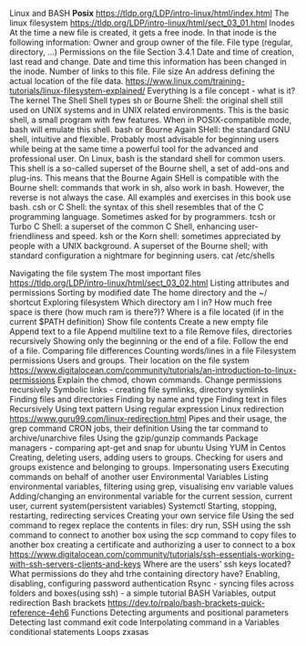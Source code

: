 Linux and BASH
**Posix**
https://tldp.org/LDP/intro-linux/html/index.html
The linux filesystem  https://tldp.org/LDP/intro-linux/html/sect_03_01.html
    Inodes
        At the time a new file is created, it gets a free inode. In that inode is the following information:
            Owner and group owner of the file.
            File type (regular, directory, ...)
            Permissions on the file Section 3.4.1
            Date and time of creation, last read and change.
            Date and time this information has been changed in the inode.
            Number of links to this file.
            File size
            An address defining the actual location of the file data.
https://www.linux.com/training-tutorials/linux-filesystem-explained/
Everything is a file concept - what is it?
The kernel
The Shell
    Shell types
        sh or Bourne Shell: the original shell still used on UNIX systems and in UNIX related environments. This is the basic shell, a small program with few features. When in POSIX-compatible mode, bash will emulate this shell.
        bash or Bourne Again SHell: the standard GNU shell, intuitive and flexible. Probably most advisable for beginning users while being at the same time a powerful tool for the advanced and professional user. On Linux, bash is the standard shell for common users. This shell is a so-called superset of the Bourne shell, a set of add-ons and plug-ins. This means that the Bourne Again SHell is compatible with the Bourne shell: commands that work in sh, also work in bash. However, the reverse is not always the case. All examples and exercises in this book use bash.
        csh or C Shell: the syntax of this shell resembles that of the C programming language. Sometimes asked for by programmers.
        tcsh or Turbo C Shell: a superset of the common C Shell, enhancing user-friendliness and speed.
        ksh or the Korn shell: sometimes appreciated by people with a UNIX background. A superset of the Bourne shell; with standard configuration a nightmare for beginning users.
        cat /etc/shells
    

Navigating the file system
    The most important files https://tldp.org/LDP/intro-linux/html/sect_03_02.html
    Listing attributes and permissions
    Sorting by modified date
    The home directory and the ~/ shortcut
Exploring filesystem
    Which directory am I in?
    How much free space is there (how much ram is there?)?
    Where is a file located (if in the current $PATH definition)
    Show file contents
    Create a new empty file
    Append text to a file
    Append multiline text to a file
    Remove files, directories recursively 
    Showing only the beginning or the end of a file. Follow the end of a file.
    Comparing file differences
    Counting words/lines in a file
    Filesystem permissions
        Users and groups. Their location on the file system
        https://www.digitalocean.com/community/tutorials/an-introduction-to-linux-permissions
        Explain the chmod, chown commands. Change permissions recursively
    Symbolic links - creating file symlinks, directory symlinks
    Finding files and directories
        Finding by name and type
        Finding text in files
            Recursively
            Using text pattern
            Using regular expression
Linux redirection https://www.guru99.com/linux-redirection.html
Pipes and their usage, the grep command
CRON jobs, their definition
Using the tar command to archive/unarchive files
Using the gzip/gunzip commands
Package managers - comparing apt-get and snap for ubuntu
    Using YUM in Centos
Creating, deleting users, adding users to groups. Checking for users and groups existence and belonging to groups.
    Impersonating users
    Executing commands on behalf of another user
Environmental Variables
    Listing environmental variables, filtering using grep, visualising env variable values
    Adding/changing an environmental variable for the current session, current user, current system(persistent variables)
Systemctl
    Starting, stopping, restarting, redirecting services
    Creating your own service file
Using the sed command to regex replace the contents in files: dry run, 
SSH
    using the ssh command to connect to another box
    using the scp command to copy files to another box
    creating a certificate and authorizing a user to connect to a box https://www.digitalocean.com/community/tutorials/ssh-essentials-working-with-ssh-servers-clients-and-keys
    Where are the users' ssh keys located? What permissions do they ahd trhe containing directory have?
    Enabling, disabling, configuring password authentication
Rsync - syncing files across folders and boxes(using ssh) - a simple tutorial
BASH
    Variables, output redirection
    Bash brackets https://dev.to/rpalo/bash-brackets-quick-reference-4eh6
    Functions
    Detecting arguments and positional parameters
    Detecting last command exit code
    Interpolating command in a Variables
    conditional statements
    Loops
zxasas

